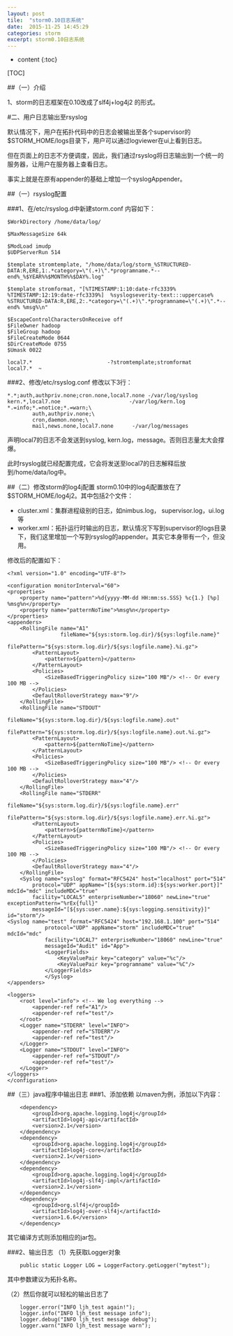 ```yaml
---
layout: post
tile:  "storm0.10日志系统"
date:  2015-11-25 14:45:29
categories: storm 
excerpt: storm0.10日志系统
---
```


* content
{:toc}



[TOC]

##（一）介绍

1、storm的日志框架在0.10改成了slf4j+log4j2 的形式。



#二、用户日志输出至rsyslog

默认情况下，用户在拓扑代码中的日志会被输出至各个supervisor的$STORM_HOME/logs目录下，用户可以通过logviewer在ui上看到日志。

但在页面上的日志不方便调度，因此，我们通过rsyslog将日志输出到一个统一的服务器，让用户在服务器上查看日志。

事实上就是在原有appender的基础上增加一个syslogAppender。

##（一）rsyslog配置

###1、在/etc/rsyslog.d中新建storm.conf
内容如下：
	
	$WorkDirectory /home/data/log/
	
	$MaxMessageSize 64k
	
	$ModLoad imudp
	$UDPServerRun 514
	
	$template stromtemplate, "/home/data/log/storm_%STRUCTURED-DATA:R,ERE,1:.*category=\"(.+)\".*programname.*--end%_%$YEAR%%$MONTH%%$DAY%.log"
	
	$template stromformat, "[%TIMESTAMP:1:10:date-rfc3339% %TIMESTAMP:12:19:date-rfc3339%]  %syslogseverity-text:::uppercase% %STRUCTURED-DATA:R,ERE,2:.*category=\"(.+)\".*programname=\"(.+)\".*--end% %msg%\n"
	
	$EscapeControlCharactersOnReceive off
	$FileOwner hadoop
	$FileGroup hadoop
	$FileCreateMode 0644
	$DirCreateMode 0755
	$Umask 0022
	
	local7.*                        -?stromtemplate;stromformat
	local7.*  ~

###2、修改/etc/rsyslog.conf
修改以下3行：
	
	*.*;auth,authpriv.none;cron.none,local7.none -/var/log/syslog
	kern.*,local7.noe                      -/var/log/kern.log
	*.=info;*.=notice;*.=warn;\
	        auth,authpriv.none;\
	        cron,daemon.none;\
	        mail,news.none,local7.none      -/var/log/messages
	        
声明local7的日志不会发送到syslog, kern.log，message。否则日志量太大会撑爆。

此时rsyslog就已经配置完成，它会将发送至local7的日志解释后放到/home/data/log中。

##（二）修改storm的log4j配置
storm0.10中的log4j配置放在了$STORM_HOME/log4j2。其中包括2个文件：
* cluster.xml：集群进程级别的日志，如nimbus.log， supervisor.log，ui.log等
* worker.xml：拓扑运行时输出的日志，默认情况下写到supervisor的logs目录下，我们这里增加一个写到rsyslog的appender。其实它本身带有一个，但没用。

修改后的配置如下：
	
	<?xml version="1.0" encoding="UTF-8"?>
	
	<configuration monitorInterval="60">
	<properties>
	    <property name="pattern">%d{yyyy-MM-dd HH:mm:ss.SSS} %c{1.} [%p] %msg%n</property>
	    <property name="patternNoTime">%msg%n</property>
	</properties>
	<appenders>
	    <RollingFile name="A1"
	                 fileName="${sys:storm.log.dir}/${sys:logfile.name}"
	                 filePattern="${sys:storm.log.dir}/${sys:logfile.name}.%i.gz">
	        <PatternLayout>
	            <pattern>${pattern}</pattern>
	        </PatternLayout>
	        <Policies>
	            <SizeBasedTriggeringPolicy size="100 MB"/> <!-- Or every 100 MB -->
	        </Policies>
	        <DefaultRolloverStrategy max="9"/>
	    </RollingFile>
	    <RollingFile name="STDOUT"
	                 fileName="${sys:storm.log.dir}/${sys:logfile.name}.out"
	                 filePattern="${sys:storm.log.dir}/${sys:logfile.name}.out.%i.gz">
	        <PatternLayout>
	            <pattern>${patternNoTime}</pattern>
	        </PatternLayout>
	        <Policies>
	            <SizeBasedTriggeringPolicy size="100 MB"/> <!-- Or every 100 MB -->
	        </Policies>
	        <DefaultRolloverStrategy max="4"/>
	    </RollingFile>
	    <RollingFile name="STDERR"
	                 fileName="${sys:storm.log.dir}/${sys:logfile.name}.err"
	                 filePattern="${sys:storm.log.dir}/${sys:logfile.name}.err.%i.gz">
	        <PatternLayout>
	            <pattern>${patternNoTime}</pattern>
	        </PatternLayout>
	        <Policies>
	            <SizeBasedTriggeringPolicy size="100 MB"/> <!-- Or every 100 MB -->
	        </Policies>
	        <DefaultRolloverStrategy max="4"/>
	    </RollingFile>
	    <Syslog name="syslog" format="RFC5424" host="localhost" port="514"
	        protocol="UDP" appName="[${sys:storm.id}:${sys:worker.port}]" mdcId="mdc" includeMDC="true"
	        facility="LOCAL5" enterpriseNumber="18060" newLine="true" exceptionPattern="%rEx{full}"
	        messageId="[${sys:user.name}:${sys:logging.sensitivity}]" id="storm"/>
	<Syslog name="test" format="RFC5424" host="192.168.1.100" port="514"
	            protocol="UDP" appName="storm" includeMDC="true" mdcId="mdc"
	            facility="LOCAL7" enterpriseNumber="18060" newLine="true"
	            messageId="Audit" id="App">
	            <LoggerFields>
	                <KeyValuePair key="category" value="%c"/>
	                <KeyValuePair key="programname" value="%C"/>
	            </LoggerFields>
	            </Syslog>
	</appenders>
	
	<loggers>
	    <root level="info"> <!-- We log everything -->
	        <appender-ref ref="A1"/>
	        <appender-ref ref="test"/>
	    </root>
	    <Logger name="STDERR" level="INFO">
	        <appender-ref ref="STDERR"/>
	        <appender-ref ref="test"/>
	    </Logger>
	    <Logger name="STDOUT" level="INFO">
	        <appender-ref ref="STDOUT"/>
	        <appender-ref ref="test"/>
	    </Logger>
	</loggers>
	</configuration>


##（三）java程序中输出日志
###1、添加依赖
以maven为例，添加以下内容：

		<dependency>
			<groupId>org.apache.logging.log4j</groupId>
			<artifactId>log4j-api</artifactId>
			<version>2.1</version>
		</dependency>
		<dependency>
			<groupId>org.apache.logging.log4j</groupId>
			<artifactId>log4j-core</artifactId>
			<version>2.1</version>
		</dependency>
		<dependency>
			<groupId>org.apache.logging.log4j</groupId>
			<artifactId>log4j-slf4j-impl</artifactId>
			<version>2.1</version>
		</dependency>
		<dependency>
			<groupId>org.slf4j</groupId>
			<artifactId>log4j-over-slf4j</artifactId>
			<version>1.6.6</version>
		</dependency>

其它编译方式则添加相应的jar包。


###2、输出日志
（1）先获取Logger对象

	    public static Logger LOG = LoggerFactory.getLogger("mytest");
其中参数建议为拓扑名称。

（2）然后你就可以轻松的输出日志了

		logger.error("INFO ljh_test again!");
		logger.info("INFO ljh_test message info");
		logger.debug("INFO ljh_test message debug");
		logger.warn("INFO ljh_test message warn");
